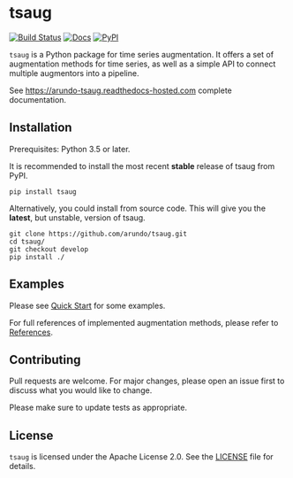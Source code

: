 # tsaug

[![Build Status](https://travis-ci.com/arundo/tsaug.svg?branch=master)](https://travis-ci.com/arundo/tsaug)
[![Docs](https://readthedocs.com/projects/arundo-tsaug/badge/?version=latest)](https://arundo-tsaug.readthedocs-hosted.com/en/latest/)
[![PyPI](https://img.shields.io/pypi/v/tsaug)](https://pypi.org/project/tsaug/)

`tsaug` is a Python package for time series augmentation. It offers a set of
augmentation methods for time series, as well as a simple API to connect
multiple augmentors into a pipeline.

See https://arundo-tsaug.readthedocs-hosted.com complete documentation.

## Installation

Prerequisites: Python 3.5 or later.

It is recommended to install the most recent **stable** release of tsaug from PyPI.

```shell
pip install tsaug
```

Alternatively, you could install from source code. This will give you the **latest**, but unstable, version of tsaug.

```shell
git clone https://github.com/arundo/tsaug.git
cd tsaug/
git checkout develop
pip install ./
```

## Examples
Please see [Quick Start](https://arundo-tsaug.readthedocs-hosted.com/en/latest/quickstart.html) for some examples.

For full references of implemented augmentation methods, please refer to [References](https://arundo-tsaug.readthedocs-hosted.com/en/latest/references.html).

## Contributing

Pull requests are welcome. For major changes, please open an issue first to
discuss what you would like to change.

Please make sure to update tests as appropriate.

## License

`tsaug` is licensed under the Apache License 2.0. See the [LICENSE](LICENSE) file for details.